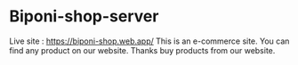 # Biponi-shop-server
Live site : https://biponi-shop.web.app/
This is an e-commerce site. You can find any product on our website. Thanks buy products from our website.
